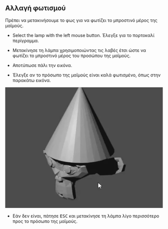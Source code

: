 ## Αλλαγή φωτισμού

Πρέπει να μετακινήσουμε το φως για να φωτίζει το μπροστινό μέρος της μαϊμούς.

+ Select the lamp with the left mouse button. Έλεγξε για το πορτοκαλί περίγραμμα.

+ Μετακίνησε τη λάμπα χρησιμοποιώντας τις λαβές έτσι ώστε να φωτίζει το μπροστινό μέρος του προσώπου της μαϊμούς.

+ Αποτύπωσε πάλι την εικόνα.

+ Έλεγξε αν το πρόσωπο της μαϊμούς είναι καλά φωτισμένο, όπως στην παρακάτω εικόνα.

![Καλά φωτισμένο](images/well-lit.png)

+ Εάν δεν είναι, πάτησε <kbd>ESC</kbd> και μετακίνησε τη λάμπα λίγο περισσότερο προς το πρόσωπο της μαϊμούς.
